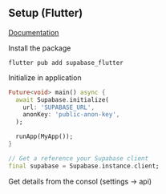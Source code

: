 
## Setup (Flutter)
[Documentation](https://supabase.com/docs/reference/dart/installing)

Install the package 

```
flutter pub add supabase_flutter
```

Initialize in application
```dart
Future<void> main() async {
  await Supabase.initialize(
    url: 'SUPABASE_URL',
    anonKey: 'public-anon-key',
  );

  runApp(MyApp());
}

// Get a reference your Supabase client 
final supabase = Supabase.instance.client;
```

Get details from the consol (settings -> api)